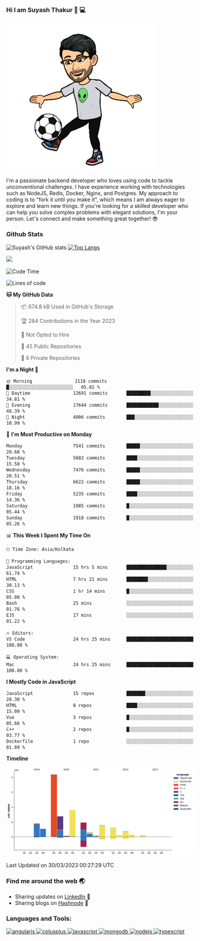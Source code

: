 ### Hi I am Suyash Thakur 👋 :computer:
![alt text](https://github.com/suyash-thakur/suyash-thakur/blob/main/b6cb4bdfda210a55fbf6c0d70b4a5a0af8891e10b39cdf69c4ac720f3c472fed.0.png)
<!--
**suyash-thakur/suyash-thakur** is a ✨ _special_ ✨ repository because its `README.md` (this file) appears on your GitHub profile.

Here are some ideas to get you started:

- 🔭 I’m currently working on ...
- 🌱 I’m currently learning ...
- 👯 I’m looking to collaborate on ...
- 🤔 I’m looking for help with ...
- 💬 Ask me about ...
- 📫 How to reach me: ...
- 😄 Pronouns: ...
- ⚡ Fun fact: ...
-->
I'm a passionate backend developer who loves using code to tackle unconventional challenges. I have experience working with technologies such as NodeJS, Redis, Docker, Nginx, and Postgres. My approach to coding is to "fork it until you make it", which means I am always eager to explore and learn new things. If you're looking for a skilled developer who can help you solve complex problems with elegant solutions, I'm your person. Let's connect and make something great together! 😎


### Github Stats
![Suyash's GitHub stats](https://github-readme-stats.vercel.app/api?username=suyash-thakur&show_icons=true&theme=radical)
[![Top Langs](https://github-readme-stats.vercel.app/api/top-langs/?username=suyash-thakur&hide=css,dockerfile&langs_count=8&layout=compact&theme=radical)](https://github.com/anuraghazra/github-readme-stats)

![](https://komarev.com/ghpvc/?username=suyash-thakur)

<!--START_SECTION:waka-->
![Code Time](http://img.shields.io/badge/Code%20Time-1%2C352%20hrs%2033%20mins-blue)

![Lines of code](https://img.shields.io/badge/From%20Hello%20World%20I%27ve%20Written-12.3%20million%20lines%20of%20code-blue)

**🐱 My GitHub Data** 

> 📦 674.8 kB Used in GitHub's Storage 
 > 
> 🏆 284 Contributions in the Year 2023
 > 
> 🚫 Not Opted to Hire
 > 
> 📜 45 Public Repositories 
 > 
> 🔑 6 Private Repositories 
 > 
**I'm a Night 🦉** 

```text
🌞 Morning                2118 commits        █░░░░░░░░░░░░░░░░░░░░░░░░   05.81 % 
🌆 Daytime                12691 commits       █████████░░░░░░░░░░░░░░░░   34.81 % 
🌃 Evening                17644 commits       ████████████░░░░░░░░░░░░░   48.39 % 
🌙 Night                  4006 commits        ███░░░░░░░░░░░░░░░░░░░░░░   10.99 % 
```
📅 **I'm Most Productive on Monday** 

```text
Monday                   7541 commits        █████░░░░░░░░░░░░░░░░░░░░   20.68 % 
Tuesday                  5682 commits        ████░░░░░░░░░░░░░░░░░░░░░   15.58 % 
Wednesday                7476 commits        █████░░░░░░░░░░░░░░░░░░░░   20.51 % 
Thursday                 6622 commits        █████░░░░░░░░░░░░░░░░░░░░   18.16 % 
Friday                   5235 commits        ████░░░░░░░░░░░░░░░░░░░░░   14.36 % 
Saturday                 1985 commits        █░░░░░░░░░░░░░░░░░░░░░░░░   05.44 % 
Sunday                   1918 commits        █░░░░░░░░░░░░░░░░░░░░░░░░   05.26 % 
```


📊 **This Week I Spent My Time On** 

```text
🕑︎ Time Zone: Asia/Kolkata

💬 Programming Languages: 
JavaScript               15 hrs 5 mins       ███████████████░░░░░░░░░░   61.74 % 
HTML                     7 hrs 21 mins       ████████░░░░░░░░░░░░░░░░░   30.13 % 
CSS                      1 hr 14 mins        █░░░░░░░░░░░░░░░░░░░░░░░░   05.08 % 
Bash                     25 mins             ░░░░░░░░░░░░░░░░░░░░░░░░░   01.76 % 
EJS                      17 mins             ░░░░░░░░░░░░░░░░░░░░░░░░░   01.22 % 

🔥 Editors: 
VS Code                  24 hrs 25 mins      █████████████████████████   100.00 % 

💻 Operating System: 
Mac                      24 hrs 25 mins      █████████████████████████   100.00 % 
```

**I Mostly Code in JavaScript** 

```text
JavaScript               15 repos            ███████░░░░░░░░░░░░░░░░░░   28.30 % 
HTML                     8 repos             ████░░░░░░░░░░░░░░░░░░░░░   15.09 % 
Vue                      3 repos             █░░░░░░░░░░░░░░░░░░░░░░░░   05.66 % 
C++                      2 repos             █░░░░░░░░░░░░░░░░░░░░░░░░   03.77 % 
Dockerfile               1 repo              ░░░░░░░░░░░░░░░░░░░░░░░░░   01.89 % 
```



**Timeline**

![Lines of Code chart](https://raw.githubusercontent.com/suyash-thakur/suyash-thakur/main/assets/bar_graph.png)


 Last Updated on 30/03/2023 00:27:29 UTC
<!--END_SECTION:waka-->

### Find me around the web :earth_asia:
  - Sharing updates on [LinkedIn](https://www.linkedin.com/in/suyash-thakur-06777016a/) :briefcase:
  - Sharing blogs on [Hashnode](https://suyashthakurblog.hashnode.dev/) 📝
  
  
<h3 align="left">Languages and Tools:</h3>
<p align="left"> <a href="https://angular.io" target="_blank"> <img src="https://simpleicons.org/icons/angular.svg" alt="angularjs" width="40" height="40"/> </a> <a href="https://www.w3schools.com/cpp/" target="_blank"> <img src="https://simpleicons.org/icons/cplusplus.svg" alt="cplusplus" width="40" height="40"/> </a><a href="https://developer.mozilla.org/en-US/docs/Web/JavaScript" target="_blank"> <img src="https://simpleicons.org/icons/javascript.svg" alt="javascript" width="40" height="40"/> </a> <a href="https://www.mongodb.com/" target="_blank"> <img src="https://simpleicons.org/icons/mongodb.svg" alt="mongodb" width="40" height="40"/> </a> <a href="https://nodejs.org" target="_blank"> <img src="https://simpleicons.org/icons/nodedotjs.svg" alt="nodejs" width="40" height="40"/> </a> <a href="https://postman.com" target="_blank"> <img src="https://simpleicons.org/icons/typescript.svg" alt="typescript" width="40" height="40"/> </a> </p>

